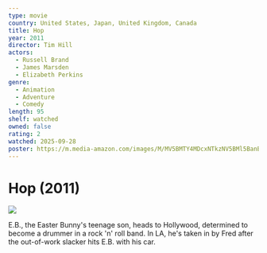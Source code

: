 ```yaml
---
type: movie
country: United States, Japan, United Kingdom, Canada
title: Hop
year: 2011
director: Tim Hill
actors:
  - Russell Brand
  - James Marsden
  - Elizabeth Perkins
genre:
  - Animation
  - Adventure
  - Comedy
length: 95
shelf: watched
owned: false
rating: 2
watched: 2025-09-28
poster: https://m.media-amazon.com/images/M/MV5BMTY4MDcxNTkzNV5BMl5BanBnXkFtZTcwMTg2MDY2NA@@._V1_SX300.jpg
---
```


# Hop (2011)

![](https://m.media-amazon.com/images/M/MV5BMTY4MDcxNTkzNV5BMl5BanBnXkFtZTcwMTg2MDY2NA@@._V1_SX300.jpg)

E.B., the Easter Bunny's teenage son, heads to Hollywood, determined to become a drummer in a rock 'n' roll band. In LA, he's taken in by Fred after the out-of-work slacker hits E.B. with his car.